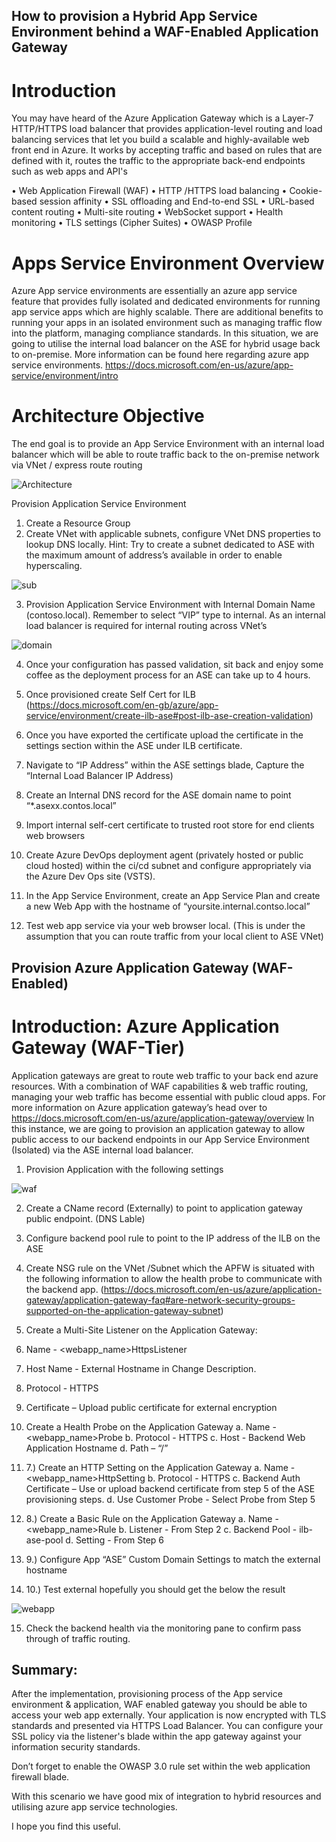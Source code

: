 ## How to provision a Hybrid App Service Environment behind a WAF-Enabled Application Gateway




# Introduction
You may have heard of the Azure Application Gateway which is a Layer-7 HTTP/HTTPS load balancer that provides application-level routing and load balancing services that let you build a scalable and highly-available web front end in Azure. It works by accepting traffic and based on rules that are defined with it, routes the traffic to the appropriate back-end endpoints such as web apps and API's

•	Web Application Firewall (WAF)
•	HTTP /HTTPS load balancing
•	Cookie-based session affinity
•	SSL offloading and End-to-end SSL
•	URL-based content routing
•	Multi-site routing
•	WebSocket support
•	Health monitoring
•	TLS settings (Cipher Suites)
•	OWASP Profile

# Apps Service Environment Overview
Azure App service environments are essentially an azure app service feature that provides fully isolated and dedicated environments for running app service apps which are highly scalable. There are additional benefits to running your apps in an isolated environment such as managing traffic flow into the platform, managing compliance standards. 
In this situation, we are going to utilise the internal load balancer on the ASE for hybrid usage back to on-premise.
More information can be found here regarding azure app service environments. https://docs.microsoft.com/en-us/azure/app-service/environment/intro



# Architecture Objective
The end goal is to provide an App Service Environment with an internal load balancer which will be able to route traffic back to the on-premise network via VNet / express route routing

![Architecture](https://www.dropbox.com/s/cvsh8u4xn6b4suo/ASE.png?dl=0)

Provision Application Service Environment
1.	Create a Resource Group
2.	Create VNet with applicable subnets, configure VNet DNS properties to lookup DNS locally.
Hint: Try to create a subnet dedicated to ASE with the maximum amount of address’s available in order to enable hyperscaling.

![sub](https://www.dropbox.com/s/iljwiphurtdr5sd/ASEsub.png?dl=0)

3.	Provision Application Service Environment with Internal Domain Name (contoso.local). Remember to select “VIP” type to internal. As an internal load balancer is required for internal routing across VNet’s

![domain](https://www.dropbox.com/s/qtq5qmsi580htzj/domain.png?dl=0)

4.	Once your configuration has passed validation, sit back and enjoy some coffee as the deployment process for an ASE can take up to 4 hours.

5.	Once provisioned create Self Cert for ILB (https://docs.microsoft.com/en-gb/azure/app-service/environment/create-ilb-ase#post-ilb-ase-creation-validation)

6.	Once you have exported the certificate upload the certificate in the settings section within the ASE under ILB certificate.
7.	Navigate to “IP Address” within the ASE settings blade, Capture the “Internal Load Balancer IP Address)
8.	Create an Internal DNS record for the ASE domain name to point “*.asexx.contos.local”
9.	Import internal self-cert certificate to trusted root store for end clients web browsers
10.	Create Azure DevOps deployment agent (privately hosted or public cloud hosted) within the ci/cd subnet and configure appropriately via the Azure Dev Ops site (VSTS).
11.	 In the App Service Environment, create an App Service Plan and create a new Web App with the hostname of “yoursite.internal.contso.local” 
12.	 Test web app service via your web browser local. (This is under the assumption that you can route traffic from your local client to ASE VNet)

## Provision Azure Application Gateway (WAF-Enabled)
# Introduction: Azure Application Gateway (WAF-Tier)

Application gateways are great to route web traffic to your back end azure resources. With a combination of WAF capabilities & web traffic routing, managing your web traffic has become essential with public cloud apps. For more information on Azure application gateway’s head over to https://docs.microsoft.com/en-us/azure/application-gateway/overview
In this instance, we are going to provision an application gateway to allow public access to our backend endpoints in our App Service Environment (Isolated)  via the ASE internal load balancer.

1.	Provision Application with the following settings

![waf](https://www.dropbox.com/s/hykrrdy3yot3kiv/waf.png?dl=0)

2.	Create a CName record (Externally) to point to application gateway public endpoint.  (DNS Lable) 
3.	Configure backend pool rule to point to the IP address of the ILB on the ASE
4.	Create NSG rule on the VNet /Subnet which the APFW is situated with the following information to allow the health probe to communicate with the backend app. (https://docs.microsoft.com/en-us/azure/application-gateway/application-gateway-faq#are-network-security-groups-supported-on-the-application-gateway-subnet)
5.	Create a Multi-Site Listener on the Application Gateway:
6.	Name - <webapp_name>HttpsListener
7.	Host Name - External Hostname in Change Description. 
8.	Protocol - HTTPS
9.	Certificate – Upload public certificate for external encryption 

10.	Create a Health Probe on the Application Gateway
a.	Name - <webapp_name>Probe
b.	Protocol - HTTPS
c.	Host - Backend Web Application Hostname 
d.	Path – “/”
11.	7.) Create an HTTP Setting on the Application Gateway
a.	Name - <webapp_name>HttpSetting
b.	Protocol - HTTPS
c.	Backend Auth Certificate – Use or upload backend certificate from step 5 of the ASE provisioning steps.
d.	Use Customer Probe - Select Probe from Step 5

12.	8.) Create a Basic Rule on the Application Gateway
a.	Name - <webapp_name>Rule
b.	Listener - From Step 2
c.	Backend Pool - ilb-ase-pool
d.	Setting - From Step 6

13.	9.) Configure App “ASE” Custom Domain Settings to match the external hostname
14.	10.) Test external hopefully you should get the below the result

![webapp](https://www.dropbox.com/s/3vxhz035vwzvby1/webapp.png?dl=0)

15.	Check the backend health via the monitoring pane to confirm pass through of traffic routing. 


 

## Summary:

After the implementation, provisioning process of the App service environment & application, WAF enabled gateway you should be able to access your web app externally. Your application is now encrypted with TLS standards and presented via HTTPS Load Balancer.  You can configure your SSL policy via the listener's blade within the app gateway against your information security standards. 

Don’t forget to enable the OWASP 3.0 rule set within the web application firewall blade.

With this scenario we have good mix of integration to hybrid resources and utilising azure app service technologies.



I hope you find this useful. 



